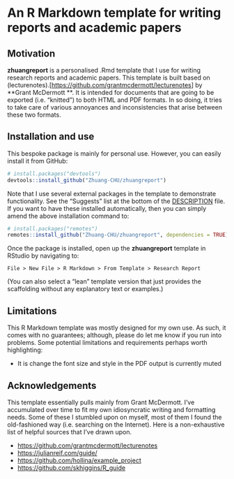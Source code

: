 
<!-- README.md is generated from README.Rmd. Please edit that file -->

# An R Markdown template for writing reports and academic papers

<!-- badges: start -->
<!-- badges: end -->

## Motivation

**zhuangreport** is a personalised .Rmd template that I use for writing
research reports and academic papers. This template is built based on
(lecturenotes).\[<https://github.com/grantmcdermott/lecturenotes>\] by
**Grant McDermott **. It is intended for documents that are going to be
exported (i.e. “knitted”) to both HTML and PDF formats. In so doing, it
tries to take care of various annoyances and inconsistencies that arise
between these two formats.

## Installation and use

This bespoke package is mainly for personal use. However, you can easily
install it from GitHub:

``` r
# install.packages("devtools")
devtools::install_github("Zhuang-CHU/zhuangreport")
```

Note that I use several external packages in the template to demonstrate
functionality. See the “Suggests” list at the bottom of the
[DESCRIPTION](https://github.com/Zhuang-CHU/zhuangreport/blob/main/DESCRIPTION)
file. If you want to have these installed automatically, then you can
simply amend the above installation command to:

``` r
# install.packages("remotes")
remotes::install_github("Zhuang-CHU/zhuangreport", dependencies = TRUE)
```

Once the package is installed, open up the **zhuangreport** template in
RStudio by navigating to:

    File > New File > R Markdown > From Template > Research Report

(You can also select a “lean” template version that just provides the
scaffolding without any explanatory text or examples.)

## Limitations

This R Markdown template was mostly designed for my own use. As such, it
comes with no guarantees; although, please do let me know if you run
into problems. Some potential limitations and requirements perhaps worth
highlighting:

- It is change the font size and style in the PDF output is currently
  muted

## Acknowledgements

This template essentially pulls mainly from Grant McDermott. I’ve
accumulated over time to fit my own idiosyncratic writing and formatting
needs. Some of these I stumbled upon on myself, most of them I found the
old-fashioned way (i.e. searching on the Internet). Here is a
non-exhaustive list of helpful sources that I’ve drawn upon.

- <https://github.com/grantmcdermott/lecturenotes>
- <https://julianreif.com/guide/>
- <https://github.com/hollina/example_project>
- <https://github.com/skhiggins/R_guide>
